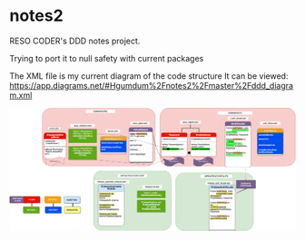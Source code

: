 # notes2

RESO CODER's DDD notes project.

Trying to port it to null safety with current packages

The XML file is my current diagram of the code structure
It can be viewed:
https://app.diagrams.net/#Hgumdum%2Fnotes2%2Fmaster%2Fddd_diagram.xml

<img src='https://github.com/gumdum/notes2/blob/master/ddd_diagram.png'>
